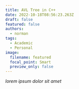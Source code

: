 ```yaml
---
title: AVL Tree in C++
date: 2022-10-18T08:56:23.263Z
draft: false
featured: false
authors:
  - norman
tags:
  - Academic
  - Personal
image:
  filename: featured
  focal_point: Smart
  preview_only: false
---
```

*lorem ipsum dolor sit amet*